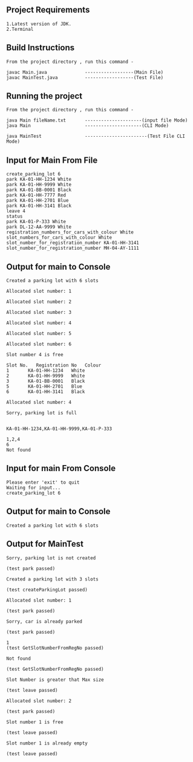 Project Requirements
----------------------------
```
1.Latest version of JDK.
2.Terminal
```
Build Instructions
----------------------------
```
From the project directory , run this command -

javac Main.java              ------------------(Main File)
javac MainTest.java          ------------------(Test File)
```
Running the project
----------------------------
```
From the project directory , run this command -

java Main fileName.txt       ---------------------(input file Mode)
java Main                    ---------------------(CLI Mode)

java MainTest                -----------------------(Test File CLI Mode)
```
Input for Main From File
---------------------
```
create_parking_lot 6
park KA-01-HH-1234 White
park KA-01-HH-9999 White
park KA-01-BB-0001 Black
park KA-01-HH-7777 Red
park KA-01-HH-2701 Blue
park KA-01-HH-3141 Black
leave 4
status
park KA-01-P-333 White
park DL-12-AA-9999 White
registration_numbers_for_cars_with_colour White
slot_numbers_for_cars_with_colour White
slot_number_for_registration_number KA-01-HH-3141
slot_number_for_registration_number MH-04-AY-1111
```
Output for main to Console
---------------------
```
Created a parking lot with 6 slots

Allocated slot number: 1

Allocated slot number: 2

Allocated slot number: 3

Allocated slot number: 4

Allocated slot number: 5

Allocated slot number: 6

Slot number 4 is free

Slot No.   Registration No   Colour
1       KA-01-HH-1234   White
2       KA-01-HH-9999   White
3       KA-01-BB-0001   Black
5       KA-01-HH-2701   Blue
6       KA-01-HH-3141   Black

Allocated slot number: 4

Sorry, parking lot is full


KA-01-HH-1234,KA-01-HH-9999,KA-01-P-333

1,2,4
6
Not found
```
Input for main From Console
----------------------------
```
Please enter 'exit' to quit
Waiting for input...
create_parking_lot 6
```
Output for main to Console
----------------------------
```
Created a parking lot with 6 slots
```
Output for MainTest
---------------------
```
Sorry, parking lot is not created

(test park passed)

Created a parking lot with 3 slots

(test createParkingLot passed)

Allocated slot number: 1

(test park passed)

Sorry, car is already parked

(test park passed)

1
(test GetSlotNumberFromRegNo passed)

Not found

(test GetSlotNumberFromRegNo passed)

Slot Number is greater that Max size

(test leave passed)

Allocated slot number: 2

(test park passed)

Slot number 1 is free

(test leave passed)

Slot number 1 is already empty

(test leave passed)
```